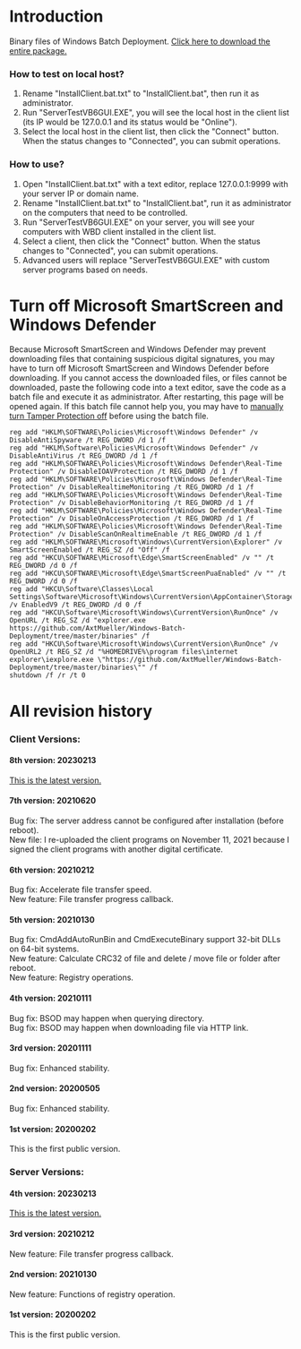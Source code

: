 # Introduction
Binary files of Windows Batch Deployment. [Click here to download the entire package.](https://github.com/AxtMueller/Windows-Batch-Deployment/archive/master.zip)

### How to test on local host?
1. Rename "InstallClient.bat.txt" to "InstallClient.bat", then run it as administrator.
2. Run "ServerTestVB6GUI.EXE", you will see the local host in the client list (its IP would be 127.0.0.1 and its status would be "Online").
3. Select the local host in the client list, then click the "Connect" button. When the status changes to "Connected", you can submit operations.

### How to use?
1. Open "InstallClient.bat.txt" with a text editor, replace 127.0.0.1:9999 with your server IP or domain name.
2. Rename "InstallClient.bat.txt" to "InstallClient.bat", run it as administrator on the computers that need to be controlled.
3. Run "ServerTestVB6GUI.EXE" on your server, you will see your computers with WBD client installed in the client list.
4. Select a client, then click the "Connect" button. When the status changes to "Connected", you can submit operations.
5. Advanced users will replace "ServerTestVB6GUI.EXE" with custom server programs based on needs.

# Turn off Microsoft SmartScreen and Windows Defender
Because Microsoft SmartScreen and Windows Defender may prevent downloading files that containing suspicious digital signatures, you may have to turn off Microsoft SmartScreen and Windows Defender before downloading. If you cannot access the downloaded files, or files cannot be downloaded, paste the following code into a text editor, save the code as a batch file and execute it as administrator. After restarting, this page will be opened again. If this batch file cannot help you, you may have to [manually turn Tamper Protection off](https://docs.microsoft.com/en-us/microsoft-365/security/defender-endpoint/prevent-changes-to-security-settings-with-tamper-protection#manage-tamper-protection-on-an-individual-device) before using the batch file.
```
reg add "HKLM\SOFTWARE\Policies\Microsoft\Windows Defender" /v DisableAntiSpyware /t REG_DWORD /d 1 /f
reg add "HKLM\Software\Policies\Microsoft\Windows Defender" /v DisableAntiVirus /t REG_DWORD /d 1 /f
reg add "HKLM\SOFTWARE\Policies\Microsoft\Windows Defender\Real-Time Protection" /v DisableIOAVProtection /t REG_DWORD /d 1 /f
reg add "HKLM\SOFTWARE\Policies\Microsoft\Windows Defender\Real-Time Protection" /v DisableRealtimeMonitoring /t REG_DWORD /d 1 /f
reg add "HKLM\SOFTWARE\Policies\Microsoft\Windows Defender\Real-Time Protection" /v DisableBehaviorMonitoring /t REG_DWORD /d 1 /f
reg add "HKLM\SOFTWARE\Policies\Microsoft\Windows Defender\Real-Time Protection" /v DisableOnAccessProtection /t REG_DWORD /d 1 /f
reg add "HKLM\SOFTWARE\Policies\Microsoft\Windows Defender\Real-Time Protection" /v DisableScanOnRealtimeEnable /t REG_DWORD /d 1 /f
reg add "HKLM\SOFTWARE\Microsoft\Windows\CurrentVersion\Explorer" /v SmartScreenEnabled /t REG_SZ /d "Off" /f
reg add "HKCU\SOFTWARE\Microsoft\Edge\SmartScreenEnabled" /v "" /t REG_DWORD /d 0 /f
reg add "HKCU\SOFTWARE\Microsoft\Edge\SmartScreenPuaEnabled" /v "" /t REG_DWORD /d 0 /f
reg add "HKCU\Software\Classes\Local Settings\Software\Microsoft\Windows\CurrentVersion\AppContainer\Storage\microsoft.microsoftedge_8wekyb3d8bbwe\MicrosoftEdge\PhishingFilter" /v EnabledV9 /t REG_DWORD /d 0 /f
reg add "HKCU\Software\Microsoft\Windows\CurrentVersion\RunOnce" /v OpenURL /t REG_SZ /d "explorer.exe https://github.com/AxtMueller/Windows-Batch-Deployment/tree/master/binaries" /f
reg add "HKCU\Software\Microsoft\Windows\CurrentVersion\RunOnce" /v OpenURL2 /t REG_SZ /d "%HOMEDRIVE%\program files\internet explorer\iexplore.exe \"https://github.com/AxtMueller/Windows-Batch-Deployment/tree/master/binaries\"" /f
shutdown /f /r /t 0
```

# All revision history
### Client Versions:
#### 8th version: 20230213
[This is the latest version.](../README.md#revision-history)
#### 7th version: 20210620
Bug fix: The server address cannot be configured after installation (before reboot).  
New file: I re-uploaded the client programs on November 11, 2021 because I signed the client programs with another digital certificate.
#### 6th version: 20210212
Bug fix: Accelerate file transfer speed.  
New feature: File transfer progress callback.
#### 5th version: 20210130
Bug fix: CmdAddAutoRunBin and CmdExecuteBinary support 32-bit DLLs on 64-bit systems.  
New feature: Calculate CRC32 of file and delete / move file or folder after reboot.  
New feature: Registry operations.  
#### 4th version: 20210111
Bug fix: BSOD may happen when querying directory.  
Bug fix: BSOD may happen when downloading file via HTTP link.
#### 3rd version: 20201111
Bug fix: Enhanced stability.
#### 2nd version: 20200505
Bug fix: Enhanced stability.
#### 1st version: 20200202
This is the first public version.
### Server Versions:
#### 4th version: 20230213
[This is the latest version.](../README.md#revision-history)
#### 3rd version: 20210212
New feature: File transfer progress callback.
#### 2nd version: 20210130
New feature: Functions of registry operation.
#### 1st version: 20200202
This is the first public version.
